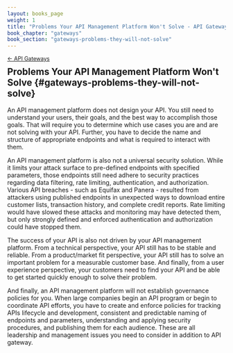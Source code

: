 ```yaml
---
layout: books_page
weight: 1
title: "Problems Your API Management Platform Won't Solve - API Gateways"
book_chapter: "gateways"
book_section: "gateways-problems-they-will-not-solve"
---
```


<div style="font-size: 0.9em; margin-bottom: -20px;"><a href="/books/api-security/gateways/">&larr; API Gateways</a></div>

## Problems Your API Management Platform Won't Solve {#gateways-problems-they-will-not-solve}

An API management platform does not design your API. You still need to understand your users, their goals, and the best way to accomplish those goals. That will require you to determine which use cases you are and are not solving with your API. Further, you have to decide the name and structure of appropriate endpoints and what is required to interact with them.

An API management platform is also not a universal security solution. While it limits your attack surface to pre-defined endpoints with specified parameters, those endpoints still need adhere to security practices regarding data filtering, rate limiting, authentication, and authorization. Various API breaches - such as Equifax and Panera - resulted from attackers using published endpoints in unexpected ways to download entire customer lists, transaction history, and complete credit reports. Rate limiting would have slowed these attacks and monitoring may have detected them, but only strongly defined and enforced authentication and authorization could have stopped them.

The success of your API is also not driven by your API management platform. From a technical perspective, your API still has to be stable and reliable. From a product/market fit perspective, your API still has to solve an important problem for a measurable customer base. And finally, from a user experience perspective, your customers need to find your API and be able to get started quickly enough to solve their problem.

And finally, an API management platform will not establish governance policies for you. When large companies begin an API program or begin to coordinate API efforts, you have to create and enforce policies for tracking APIs lifecycle and development, consistent and predictable naming of endpoints and parameters, understanding and applying security procedures, and publishing them for each audience. These are all leadership and management issues you need to consider in addition to API gateway.
